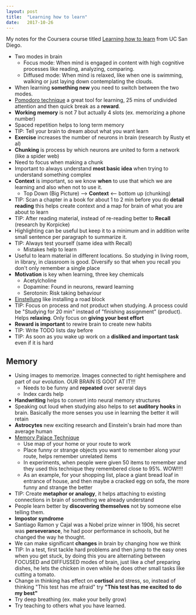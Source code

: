 ```yaml
---
layout: post
title:  "Learning how to learn"
date:   2017-10-26
---
```


<p class="intro"><span class="dropcap">M</span>y notes for the Coursera course titled <a href="https://www.coursera.org/learn/learning-how-to-learn">Learning how to learn</a> from UC San Diego.</p>

* Two modes in brain
  * Focus mode: When mind is engaged in content with high cognitive processes like reading, analyzing, comparing.
  * Diffused mode:  When mind is relaxed, like when one is swimming, walking or just laying down contemplating the clouds.
* When learning **something new** you need to switch between the two modes.
* [Pomodoro technique](https://en.wikipedia.org/wiki/Pomodoro_Technique) a great tool for learning, 25 mins of undivided attention and then quick break as a **reward**.
* **Working memory** is not 7 but actually 4 slots (ex. memorizing a phone number)
* Spaced repetition helps to long term memory
* TIP: Tell your brain to dream about what you want learn
* **Exercise** increases the number of neurons in brain (research by Rusty et al)
* **Chunking** is process by which neurons are united to form a network (like a spider web)
* Need to focus when making a chunk
* Important to always understand **most basic idea** when trying to understand something complex
* **Context** is important, so we know **when** to use that which we are learning and also when not to use it.
  * Top Down (Big Picture) --> **Context** <-- bottom up (chunking)
* TIP: Scan a chapter in a book for about 1 to 2 min before you do **detail reading** this helps create context and a map for brain of what you are about to learn
* TIP: After reading material, instead of re-reading better to **Recall** (research by Korpicke)
* Highlighting can be useful but keep it to a minimum and in addition write small sentence per paragraph to summarize it.
* TIP: Always test yourself (same idea with Recall)
  * Mistakes help to learn
* Useful to learn material in different locations. So studying in living room, in library, in classroom is good. Diversify so that when you recall you don't only remember a single place
* **Motivation** is key when learning, three key chemicals
  * Acetylcholine
  * Dopamine: Found in neurons, reward learning
  * Serotonin: Risk taking behaviour
* [Einstellung](https://en.wikipedia.org/wiki/Einstellung_effect) like installing a road block
* TIP: Focus on process and not product when studying. A process could be "Studying for 20 min" instead of "finishing assignment" (product). Helps **relaxing**. Only focus on **giving your best effort**
* **Reward is important** to rewire brain to create new habits
* TIP: Write TODO lists day before
* TIP: As soon as you wake up work on a **disliked and important task** even if it is hard

## Memory

* Using images to memorize. Images connected to right hemisphere and part of our evolution. OUR BRAIN IS GOOT AT IT!!!
  * Needs to be funny and **repeated** over several days
  * Index cards help
* **Handwriting** helps to convert into neural memory structures
* Speaking out loud when studying also helps to set **auditory hooks** in brain. Basically the more senses you use in learning the better it will retain
* **Astrocytes** new exciting research and Einstein's brain had more than average human
* [Memory Palace Technique](https://en.wikipedia.org/wiki/Method_of_loci)
  * Use map of your home or your route to work
  * Place funny or strange objects you want to remember along your route, helps remember unrelated items
  * In experiments, when people were given 50 items to remember and they used this technique they remembered close to 95%. WOW!!!!
  * As an example, for your shopping list, place a giant bread loaf in entrance of house, and then maybe a cracked egg on sofa, the more funny and strange the better
* TIP: Create **metaphor or analogy**, it helps attaching to existing connections in brain of something we already understand
* People learn better by **discovering themselves** not by someone else telling them.
* **Impostor syndrome**
* Santiago Ramon y Cajal was a Nobel prize winner in 1906, his secret was **perseverance**, he had poor performance in schools, but he changed the way he thought.
* We can make significant **changes** in brain by changing how we think
* TIP: In a test, first tackle hard problems and then jump to the easy ones when you get stuck, by doing this you are alternating between FOCUSED and DIFFUSSED modes of brain, just like a chef preparing dishes, he lets the chicken in oven while he does other small tasks like cutting a tomato.
* Change in thinking has effect on **cortisol** and stress, so, instead of thinking "This test has me afraid" try **"This test has me excited to do my best"**
* Try deep breathing (ex. make your belly grow)
* Try teaching to others what you have learned.



